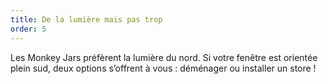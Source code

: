 ```yaml
---
title: De la lumière mais pas trop
order: 5
---
```



Les Monkey Jars pr&eacute;f&egrave;rent la lumi&egrave;re du nord. Si votre fen&ecirc;tre est orient&eacute;e plein sud, deux options s’offrent &agrave; vous : d&eacute;m&eacute;nager ou installer un store !